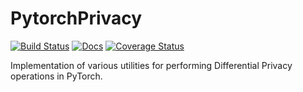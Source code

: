 # PytorchPrivacy
[![Build Status](https://travis-ci.org/MJHutchinson/PytorchPrivacy.svg?branch=master)](https://travis-ci.org/MJHutchinson/PytorchPrivacy) 
[![Docs](https://readthedocs.org/projects/docs/badge/?version=latest)](https://MJHutchinson.github.io/PytorchPrivacy)
[![Coverage Status](https://coveralls.io/repos/github/MJHutchinson/PytorchPrivacy/badge.svg?branch=master)](https://coveralls.io/github/MJHutchinson/PytorchPrivacy?branch=master)


Implementation of various utilities for performing Differential Privacy operations in PyTorch. 